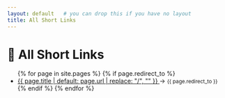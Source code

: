 ```yaml
---
layout: default   # you can drop this if you have no layout
title: All Short Links
---
```


# 🔗 All Short Links

<ul>
{% for page in site.pages %}
  {% if page.redirect_to %}
    <li>
      <a href="{{ page.url | relative_url }}">
        {{ page.title | default: page.url | replace: "/", "" }}
      </a>
      &rarr;
      <small>{{ page.redirect_to }}</small>
    </li>
  {% endif %}
{% endfor %}
</ul>